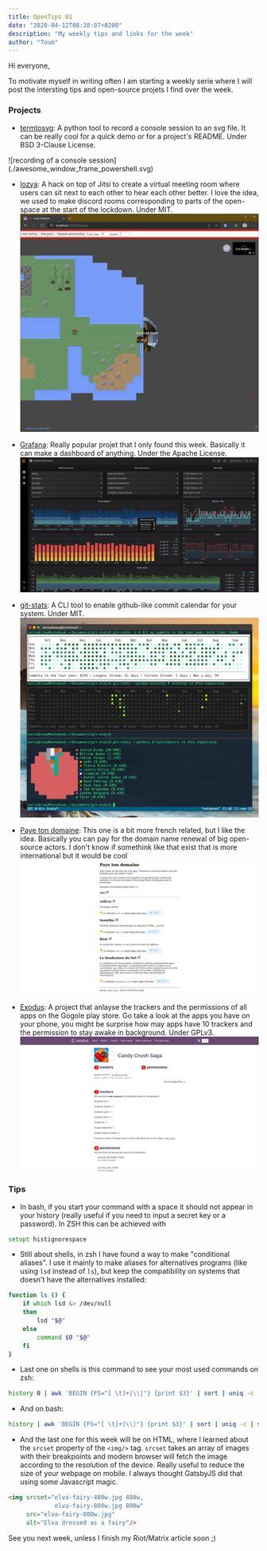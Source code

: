 ```yaml
---
title: OpenTips 01
date: "2020-04-12T08:38:07+0200"
description: "My weekly tips and links for the week"
author: "Toum"
---
```


Hi everyone,

To motivate myself in writing often I am starting a weekly serie where I will 
post the intersting tips and open-source projets I find over the week.

### Projects

- [termtosvg](https://github.com/nbedos/termtosvg): A python tool to record a console session to an svg file. It can be really cool for a quick demo or for a project's README. Under BSD 3-Clause License.<br/>
<picture style="display: flex; width: 100%; justify-content: center; align-items: center">
![recording of a console session](./awesome_window_frame_powershell.svg)
</picture>

- [lozya](https://github.com/capnmidnight/lozya): A hack on top of Jitsi to create a virtual meeting room where users can sit next to each other to hear each other better. I love the idea, we used to make discord rooms corresponding to parts of the open-space at the start of the lockdown. Under MIT.
![lozya example showing a jitsi room with a rpg-like board to move around the room](./lozya.png)

- [Grafana](https://github.com/grafana/grafana): Really popular projet that I only found this week. Basically it can make a dashboard of anything. Under the Apache License.
![Gafana dashboard with loads of graphs](./grafana.png)

- [git-stats](https://github.com/IonicaBizau/git-stats): A CLI tool to enable github-like commit calendar for your system. Under MIT.
![Terminal with 2 commit calendars](./git-status.png)

- [Paye ton domaine](https://rednegra.net/payetondomaine/): This one is a bit more french related, but I like the idea. Basically you can pay for the domain name renewal of big open-source actors. I don't know if somethink like that exist that is more international but it would be cool
![Screenshot of https://rednegra.net/payetondomaine/ with 4 projects waiting for domain renewal](./paye-ton-domaine.png)
- [Exodus](https://reports.exodus-privacy.eu.org/en/): A project that anlayse the trackers and the permissions of all apps on the Gogole play store. Go take a look at the apps you have on your phone, you might be surprise how may apps have 10 trackers and the permission to stay awake in background. Under GPLv3.
![Screenshot of Exodus' report on Candy Crush Saga](./candy-crush-exodus.png)

### Tips

- In bash, if you start your command with a space it should not appear in your history (really useful if you need to input a secret key or a password). In ZSH this can be achieved with 
 ```zsh
 setopt histignorespace
 ```
- Still about shells, in zsh I have found a way to make "conditional aliases". I use it mainly to make aliases for alternatives programs (like using `lsd` instead of `ls`), but keep the compatibility on systems that doesn't have the alternatives installed:
```zsh
function ls () {
    if which lsd &> /dev/null
    then
        lsd "$@"
    else
        command $0 "$@"
    fi
}
```

- Last one on shells is this command to see your most used commands on zsh:
```zsh
history 0 | awk 'BEGIN {FS="[ \t]+|\\|"} {print $3}' | sort | uniq -c | sort -nr | head -n 15
```
- And on bash:
```bash
history | awk 'BEGIN {FS="[ \t]+|\\|"} {print $3}' | sort | uniq -c | sort -nr | head -n 15
```

- And the last one for this week will be on HTML, where I learned about the `srcset` property of the `<img/>` tag. `srcset` takes an array of images with their breakpoints and modern browser will fetch the image according to the resolution of the device. Really useful to reduce the size of your webpage on mobile. I always thought GatsbyJS did that using some Javascript magic.
```html
<img srcset="elva-fairy-480w.jpg 480w,
             elva-fairy-800w.jpg 800w"
     src="elva-fairy-800w.jpg"
     alt="Elva dressed as a fairy"/>
```

See you next week, unless I finish my Riot/Matrix article soon ;)
